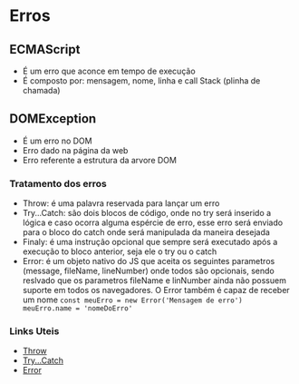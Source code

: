 # Erros

## ECMAScript

- É um erro que aconce em tempo de execução
- É composto por: mensagem, nome, linha e call Stack (plinha de chamada)

## DOMException
- É um erro no DOM
- Erro dado na página da web
- Erro referente a estrutura da arvore DOM

### Tratamento dos erros
- Throw: é uma palavra reservada para lançar um erro
- Try...Catch: são dois blocos de código, onde no try será inserido a lógica e caso ocorra alguma espércie de erro, esse erro será enviado para o bloco do catch onde será manipulada da maneira desejada
- Finaly: é uma instrução opcional que sempre será executado após a execução to bloco anterior, seja ele o try ou o catch
- Error: é um objeto nativo do JS que aceita os seguintes parametros (message, fileName, lineNumber) onde todos são opcionais, sendo reslvado que os parametros fileName e linNumber ainda não possuem suporte em todos os navegadores. O Error também é capaz de receber um nome
`const meuErro = new Error('Mensagem de erro')
 meuErro.name = 'nomeDoErro'
`

### Links Uteis
 - [Throw](https://developer.mozilla.org/en-US/docs/Web/JavaScript/Reference/Statements/throw)
 - [Try...Catch](https://developer.mozilla.org/en-US/docs/Web/JavaScript/Reference/Statements/try...catch)
 - [Error](https://developer.mozilla.org/en-US/docs/Web/JavaScript)
